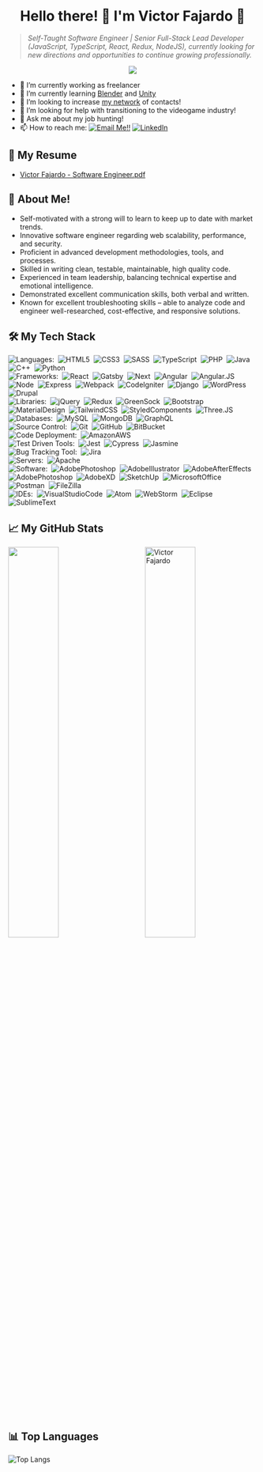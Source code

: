<h1 align="center">Hello there! 👋 I'm Victor Fajardo 🦁</h1>

> _Self-Taught Software Engineer | Senior Full-Stack Lead Developer (JavaScript, TypeScript, React, Redux, NodeJS), currently looking for new directions and opportunities to continue growing professionally._

<p align="center"><img src="https://visitor-badge.laobi.icu/badge?page_id=VictorFajardo.repoName"></p>

- 🚀 I’m currently working as freelancer
- 💪 I’m currently learning [Blender](https://www.blender.org/) and [Unity](https://unity.com/)
- 👯 I’m looking to increase [my network](https://www.linkedin.com/in/victorfajardo/) of contacts!
- 💖 I’m looking for help with transitioning to the videogame industry!
- 💬 Ask me about my job hunting!
- 📫 How to reach me: <a href="mailto:fajardo.de.leon@gmail.com">![Email Me!!](https://img.shields.io/badge/Gmail-D14836?style=flat&logo=gmail&logoColor=white)</a> <a href="https://www.linkedin.com/in/victorfajardo/">![LinkedIn](https://img.shields.io/badge/LinkedIn-0077B5?style=flat&logo=linkedin&logoColor=white)</a>

## 📃 My Resume

- [Victor Fajardo - Software Engineer.pdf](/docs/Victor%20Fajardo%20FullStack%20SWE.pdf?raw=true)

## 🦁 About Me!

- Self-motivated with a strong will to learn to keep up to date with market trends.
- Innovative software engineer regarding web scalability, performance, and security.
- Proficient in advanced development methodologies, tools, and processes.
- Skilled in writing clean, testable, maintainable, high quality code.
- Experienced in team leadership, balancing technical expertise and emotional intelligence.
- Demonstrated excellent communication skills, both verbal and written.
- Known for excellent troubleshooting skills – able to analyze code and engineer well-researched, cost-effective, and responsive solutions.

## 🛠️ My Tech Stack

![Languages:](https://img.shields.io/badge/-Languages:-FFF?style=flat)&nbsp;
![HTML5](https://img.shields.io/badge/-HTML5-05122A?style=flat&logo=HTML5)&nbsp;
![CSS3](https://img.shields.io/badge/-CSS3-05122A?style=flat&logo=CSS3)&nbsp;
![SASS](https://img.shields.io/badge/-SASS-05122A?style=flat&logo=SASS)&nbsp;
![TypeScript](https://img.shields.io/badge/-TypeScript-05122A?style=flat&logo=TypeScript)&nbsp;
![PHP](https://img.shields.io/badge/-PHP-05122A?style=flat&logo=PHP)&nbsp;
![Java](https://img.shields.io/badge/-Java-05122A?style=flat&logo=Java)&nbsp;
![C++](https://img.shields.io/badge/-C++-05122A?style=flat&logo=CPlusPlus)&nbsp;
![Python](https://img.shields.io/badge/-Python-05122A?style=flat&logo=Python)&nbsp;\
![Frameworks:](https://img.shields.io/badge/-Frameworks:-FFF?style=flat)&nbsp;
![React](https://img.shields.io/badge/-React-05122A?style=flat&logo=React)&nbsp;
![Gatsby](https://img.shields.io/badge/-Gatsby-05122A?style=flat&logo=Gatsby)&nbsp;
![Next](https://img.shields.io/badge/-Next-05122A?style=flat&logo=Nextdotjs)&nbsp;
![Angular](https://img.shields.io/badge/-Angular-05122A?style=flat&logo=Angular)&nbsp;
![Angular.JS](https://img.shields.io/badge/-Angular.JS-05122A?style=flat&logo=Angularjs)&nbsp;
![Node](https://img.shields.io/badge/-Node-05122A?style=flat&logo=Nodedotjs)&nbsp;
![Express](https://img.shields.io/badge/-Express-05122A?style=flat&logo=Express)&nbsp;
![Webpack](https://img.shields.io/badge/-Webpack-05122A?style=flat&logo=Webpack)&nbsp;
![CodeIgniter](https://img.shields.io/badge/-CodeIgniter-05122A?style=flat&logo=CodeIgniter)&nbsp;
![Django](https://img.shields.io/badge/-Django-05122A?style=flat&logo=Django)&nbsp;
![WordPress](https://img.shields.io/badge/-WordPress-05122A?style=flat&logo=WordPress)&nbsp;
![Drupal](https://img.shields.io/badge/-Drupal-05122A?style=flat&logo=Drupal)&nbsp;\
![Libraries:](https://img.shields.io/badge/-Libraries:-FFF?style=flat)&nbsp;
![jQuery](https://img.shields.io/badge/-jQuery-05122A?style=flat&logo=jQuery)&nbsp;
![Redux](https://img.shields.io/badge/-Redux-05122A?style=flat&logo=Redux)&nbsp;
![GreenSock](https://img.shields.io/badge/-GreenSock-05122A?style=flat&logo=GreenSock)&nbsp;
![Bootstrap](https://img.shields.io/badge/-Bootstrap-05122A?style=flat&logo=Bootstrap)&nbsp;
![MaterialDesign](https://img.shields.io/badge/-MaterialDesign-05122A?style=flat&logo=MaterialDesign)&nbsp;
![TailwindCSS](https://img.shields.io/badge/-TailwindCSS-05122A?style=flat&logo=TailwindCSS)&nbsp;
![StyledComponents](https://img.shields.io/badge/-StyledComponents-05122A?style=flat&logo=StyledComponents)&nbsp;
![Three.JS](https://img.shields.io/badge/-Three.JS-05122A?style=flat&logo=ThreedotJS)&nbsp;\
![Databases:](https://img.shields.io/badge/-Databases:-FFF?style=flat)&nbsp;
![MySQL](https://img.shields.io/badge/-MySQL-05122A?style=flat&logo=MySQL)&nbsp;
![MongoDB](https://img.shields.io/badge/-MongoDB-05122A?style=flat&logo=MongoDB)&nbsp;
![GraphQL](https://img.shields.io/badge/-GraphQL-05122A?style=flat&logo=GraphQL)&nbsp;\
![Source Control:](https://img.shields.io/badge/-Source_Control:-FFF?style=flat)&nbsp;
![Git](https://img.shields.io/badge/-Git-05122A?style=flat&logo=Git)&nbsp;
![GitHub](https://img.shields.io/badge/-GitHub-05122A?style=flat&logo=GitHub)&nbsp;
![BitBucket](https://img.shields.io/badge/-BitBucket-05122A?style=flat&logo=BitBucket)&nbsp;\
![Code Deployment:](https://img.shields.io/badge/-Code_Deployment:-FFF?style=flat)&nbsp;
![AmazonAWS](https://img.shields.io/badge/-AmazonAWS-05122A?style=flat&logo=AmazonAWS)&nbsp;\
![Test Driven Tools:](https://img.shields.io/badge/-Test_Driven_Tools:-FFF?style=flat)&nbsp;
![Jest](https://img.shields.io/badge/-Jest-05122A?style=flat&logo=Jest)&nbsp;
![Cypress](https://img.shields.io/badge/-Cypress-05122A?style=flat&logo=Cypress)&nbsp;
![Jasmine](https://img.shields.io/badge/-Jasmine-05122A?style=flat&logo=Jasmine)&nbsp;\
![Bug Tracking Tool:](https://img.shields.io/badge/-Bug_Tracking_Tool:-FFF?style=flat)&nbsp;
![Jira](https://img.shields.io/badge/-Jira-05122A?style=flat&logo=Jira)&nbsp;\
![Servers:](https://img.shields.io/badge/-Servers:-FFF?style=flat)&nbsp;
![Apache](https://img.shields.io/badge/-Apache-05122A?style=flat&logo=Apache)&nbsp;\
![Software:](https://img.shields.io/badge/-Software:-FFF?style=flat)&nbsp;
![AdobePhotoshop](https://img.shields.io/badge/-AdobePhotoshop-05122A?style=flat&logo=AdobePhotoshop)&nbsp;
![AdobeIllustrator](https://img.shields.io/badge/-AdobeIllustrator-05122A?style=flat&logo=AdobeIllustrator)&nbsp;
![AdobeAfterEffects](https://img.shields.io/badge/-AdobeAfterEffects-05122A?style=flat&logo=AdobeAfterEffects)&nbsp;
![AdobePhotoshop](https://img.shields.io/badge/-AdobePhotoshop-05122A?style=flat&logo=AdobePhotoshop)&nbsp;
![AdobeXD](https://img.shields.io/badge/-AdobeXD-05122A?style=flat&logo=AdobeXD)&nbsp;
![SketchUp](https://img.shields.io/badge/-SketchUp-05122A?style=flat&logo=SketchUp)&nbsp;
![MicrosoftOffice](https://img.shields.io/badge/-MicrosoftOffice-05122A?style=flat&logo=MicrosoftOffice)&nbsp;
![Postman](https://img.shields.io/badge/-Postman-05122A?style=flat&logo=Postman)&nbsp;
![FileZilla](https://img.shields.io/badge/-FileZilla-05122A?style=flat&logo=FileZilla)&nbsp;\
![IDEs:](https://img.shields.io/badge/-IDEs:-FFF?style=flat)&nbsp;
![VisualStudioCode](https://img.shields.io/badge/-VisualStudioCode-05122A?style=flat&logo=VisualStudioCode)&nbsp;
![Atom](https://img.shields.io/badge/-Atom-05122A?style=flat&logo=Atom)&nbsp;
![WebStorm](https://img.shields.io/badge/-WebStorm-05122A?style=flat&logo=WebStorm)&nbsp;
![Eclipse](https://img.shields.io/badge/-Eclipse-05122A?style=flat&logo=Eclipse)&nbsp;
![SublimeText](https://img.shields.io/badge/-SublimeText-05122A?style=flat&logo=SublimeText)

## 📈 My GitHub Stats

 <img src="https://github-readme-stats.vercel.app/api?username=VictorFajardo&show_icons=true&theme=gotham" alt="Victor Fajardo" width="45%" align="right"/>
 <img  src="https://github-readme-streak-stats.herokuapp.com?user=VictorFajardo&theme=dark" width="45%" >

## 📊 Top Languages

![Top Langs](https://github-readme-stats.vercel.app/api/top-langs/?username=VictorFajardo&layout=compact)
